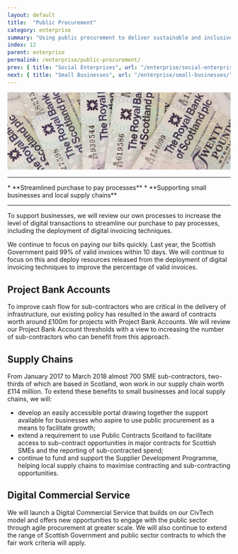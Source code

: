 ```yaml
---
layout: default
title:  "Public Procurement"
category: enterprise
summary: "Using public procurement to deliver sustainable and inclusive economic growth."
index: 12
parent: enterprise
permalink: /enterprise/public-procurement/
prev: { title: "Social Enterprises", url: "/enterprise/social-enterprises/" }
next: { title: "Small Businesses", url: "/enterprise/small-businesses/" }
---
```


![Money](/assets/images/pageimages/enterprise11.jpg)
<br>
<hr>
* **Streamlined purchase to pay processes**
* **Supporting small businesses and local supply chains**

<hr>

To support businesses, we will review our own processes to increase the level of digital transactions to streamline our purchase to pay processes, including the deployment of digital invoicing techniques. 

We continue to focus on paying our bills quickly. Last year, the Scottish Government paid 99% of valid invoices within 10 days. We will continue to focus on this and deploy resources released from the deployment of digital invoicing techniques to improve the percentage of valid invoices. 

## Project Bank Accounts

To improve cash flow for sub-contractors who are critical in the delivery of infrastructure, our existing policy has resulted in the award of contracts worth around £100m for projects with Project Bank Accounts. We will review our Project Bank Account thresholds with a view to increasing the number of sub-contractors who can benefit from this approach.

## Supply Chains

From January 2017 to March 2018 almost 700 SME sub-contractors, two-thirds of which are based in Scotland, won work in our supply chain worth £114 million. To extend these benefits to small businesses and local supply chains, we will:
* develop an easily accessible portal drawing together the support available for businesses who aspire to use public procurement as a means to facilitate growth;
* extend a requirement to use Public Contracts Scotland to facilitate access to sub-contract opportunities in major contracts for Scottish SMEs and the reporting of sub-contracted spend; 
* continue to fund and support the Supplier Development Programme, helping local supply chains to maximise contracting and sub-contracting opportunities.

## Digital Commercial Service 

We will launch a Digital Commercial Service that builds on our CivTech model and offers new opportunities to engage with the public sector through agile procurement at greater scale. We will also continue to extend the range of Scottish Government and public sector contracts to which the fair work criteria will apply.

